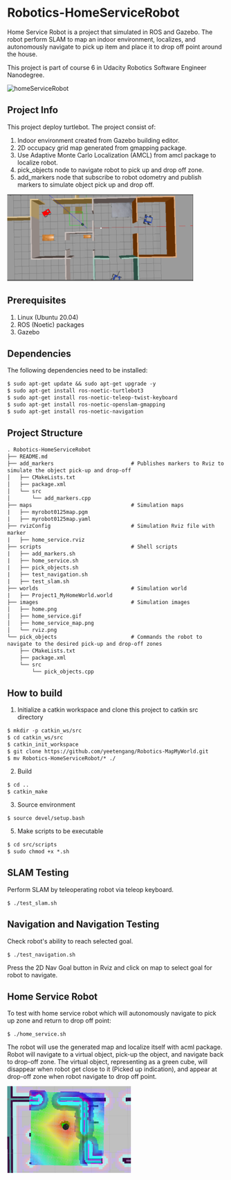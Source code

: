 # Robotics-HomeServiceRobot

Home Service Robot is a project that simulated in ROS and Gazebo. The robot perform SLAM to map an indoor environment, localizes, and autonomously navigate to pick up item and place it to drop off point around the house. 

This project is part of course 6 in Udacity Robotics Software Engineer Nanodegree.

<img src="images/home_service_robot.gif" alt="homeServiceRobot" width="" height="200"></a>

## Project Info
This project deploy turtlebot.
The project consist of:
1. Indoor environment created from Gazebo building editor.
2. 2D occupacy grid map generated from gmapping package.
3. Use Adaptive Monte Carlo Localization (AMCL) from amcl package to localize robot.
4. pick_objects node to navigate robot to pick up and drop off zone.
5. add_markers node that subscribe to robot odometry and publish markers to simulate object pick up and drop off.

<img src="images/gazebo.PNG" alt="gazebo" width="" height="200"></a>

## Prerequisites
1. Linux (Ubuntu 20.04)
2. ROS (Noetic) packages
3. Gazebo

## Dependencies
The following dependencies need to be installed:
```
$ sudo apt-get update && sudo apt-get upgrade -y
$ sudo apt-get install ros-noetic-turtlebot3
$ sudo apt-get install ros-noetic-teleop-twist-keyboard
$ sudo apt-get install ros-noetic-openslam-gmapping
$ sudo apt-get install ros-noetic-navigation
```

## Project Structure
```
. Robotics-HomeServiceRobot
├── README.md
├── add_markers                         # Publishes markers to Rviz to simulate the object pick-up and drop-off
│   ├── CMakeLists.txt
│   ├── package.xml
│   └── src
│       └── add_markers.cpp
├── maps                                # Simulation maps
|   ├── myrobot0125map.pgm
|   ├── myrobot0125map.yaml
├── rvizConfig                          # Simulation Rviz file with marker
|   ├── home_service.rviz
├── scripts                             # Shell scripts
|   ├── add_markers.sh
|   ├── home_service.sh
|   ├── pick_objects.sh
|   ├── test_navigation.sh
|   ├── test_slam.sh
├── worlds                              # Simulation world
|   ├── Project1_MyHomeWorld.world
├── images                              # Simulation images
│   ├── home.png
│   ├── home_service.gif
│   ├── home_service_map.png
│   └── rviz.png
└── pick_objects                        # Commands the robot to navigate to the desired pick-up and drop-off zones
    ├── CMakeLists.txt
    ├── package.xml
    └── src
        └── pick_objects.cpp
```

## How to build
1. Initialize a catkin workspace and clone this project to catkin src directory
```
$ mkdir -p catkin_ws/src
$ cd catkin_ws/src
$ catkin_init_workspace
$ git clone https://github.com/yeetengang/Robotics-MapMyWorld.git
$ mv Robotics-HomeServiceRobot/* ./
```

2. Build
```
$ cd ..
$ catkin_make
```

3. Source environment
```
$ source devel/setup.bash
```

5. Make scripts to be executable
```
$ cd src/scripts
$ sudo chmod +x *.sh
```

## SLAM Testing
Perform SLAM by teleoperating robot via teleop keyboard.
```
$ ./test_slam.sh
```

## Navigation and Navigation Testing
Check robot's ability to reach selected goal.
```
$ ./test_navigation.sh
```
Press the 2D Nav Goal button in Rviz and click on map to select goal for robot to navigate.

## Home Service Robot
To test with home service robot which will autonomously navigate to pick up zone and return to drop off point:
```
$ ./home_service.sh
```
The robot will use the generated map and localize itself with acml package. 
Robot will navigate to a virtual object, pick-up the object, and navigate back to drop-off zone. 
The virtual object, representing as a green cube, will disappear when robot get close to it (Picked up indication), and appear at drop-off zone when robot navigate to drop off point.

<img src="images/sampleResultAfterDelivered.PNG" alt="sampleresult" width="" height="200"></a>

